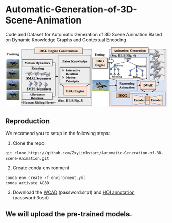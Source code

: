# Automatic-Generation-of-3D-Scene-Animation
Code and Dataset for Automatic Generation of 3D Scene Animation Based on Dynamic Knowledge Graphs and Contextual Encoding

<div align="center">
  <img src="fig/overviews.png" width="900px" />
</div>

## Reproduction

We recomend you to setup in the following steps:

1. Clone the repo.
```
git clone https://github.com/ZxyLinkstart/Automatic-Generation-of-3D-Scene-Animation.git
```

2. Create conda environment
```
conda env create -f environment.yml
conda activate AG3D
```

3. Download the [WCAD](https://pan.baidu.com/s/18hSpaQ36x0A-OWn-hgcOEQ) (password:srp1) and [HOI annotation](https://pan.baidu.com/s/17bRpE49KkdeyTL5NoQcXUw) (password:3osd)

## We will upload the pre-trained models.
